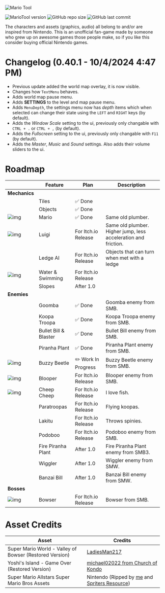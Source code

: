 ![Mario Tool](https://i.imgur.com/uQdEY8F.png)

![MarioTool version](https://img.shields.io/badge/version-0.40.1-blue?style=for-the-badge)
![GitHub repo size](https://img.shields.io/github/repo-size/spigbop/MarioTool?style=for-the-badge)
![GitHub last commit](https://img.shields.io/github/last-commit/spigbop/MarioTool?style=for-the-badge)

The characters and assets (graphics, audio) all belong to and/or are inspired from Nintendo. This is an unofficial fan-game made by someone who grew up on awesome games those people make, so if you like this consider buying official Nintendo games.

# Changelog (0.40.1 - 10/4/2024 4:47 PM)
- Previous update added the world map overlay, it is now visible.
- Changes how `TextMenu` behaves.
- Adds world map pause menu.
- Adds **SETTINGS** to the level and map pause menu.
- Adds `MenuDepth`, the settings menu now has *depth* items which when selected can change their state using the `LEFT` and `RIGHT` keys (by default).
- Adds the *Window Scale* setting to the ui, previously only changable with `CTRL + .` or `CTRL + ,` (by default).
- Adds the *Fullscreen* setting to the ui, previously only changable with `F11` (by default).
- Adds the *Master*, *Music* and *Sound* settings. Also adds their volume sliders to the ui.


# Roadmap

| |Feature|Plan|Description|
|-|-|-|-|
|**Mechanics**| | | |
||Tiles|✅ Done||
||Objects|✅ Done||
|![img](https://i.imgur.com/qjX1MtK.gif)|Mario|✅ Done|Same old plumber.|
|![img](https://i.imgur.com/R5GySVD.gif)|Luigi|For Itch.io Release|Same old plumber. Higher jump, less acceleration and friction.|
||Ledge AI|For Itch.io Release|Objects that can turn when met with a ledge|
|![img](https://i.imgur.com/v2XARhq.gif)|Water & Swimming|For Itch.io Release| |
||Slopes|After 1.0||
|**Enemies**| | | |
||Goomba|✅ Done|Goomba enemy from SMB.|
||Koopa Troopa|✅ Done|Koopa Troopa enemy from SMB.|
||Bullet Bill & Blaster|✅ Done|Bullet Bill enemy from SMB.|
||Piranha Plant|✅ Done|Piranha Plant enemy from SMB.|
|![img](https://i.imgur.com/hd4pyzr.gif)|Buzzy Beetle|✏️ Work In Progress|Buzzy Beetle enemy from SMB.|
|![img](https://i.imgur.com/36Ln0Dz.gif)|Blooper|For Itch.io Release|Blooper enemy from SMB.|
|![img](https://i.imgur.com/iX7FJpr.gif)|Cheep Cheep|For Itch.io Release|I love fish.|
||Paratroopas|For Itch.io Release|Flying koopas.|
||Lakitu|For Itch.io Release|Throws spinies.|
||Podoboo|For Itch.io Release|Podoboo enemy from SMB.|
||Fire Piranha Plant|After 1.0|Fire Piranha Plant enemy from SMB3.|
||Wiggler|After 1.0|Wiggler enemy from SMW.|
||Banzai Bill|After 1.0|Banzai Bill enemy from SMW.|
|**Bosses**| | | |
|![img](https://i.imgur.com/HnjSbn5.gif)|Bowser|For Itch.io Release|Bowser from SMB.|

# Asset Credits

|Asset|Credits|
|-|-|
|Super Mario World - Valley of Bowser (Restored Version)|[LadiesMan217](https://www.youtube.com/@LadiesMan217)|
|Yoshi's Island - Game Over (Restored Version)|[michael02022 from Church of Kondo](https://youtu.be/fd936VoGtNo)|
|Super Mario Allstars Super Mario Bros Assets|Nintendo (Ripped by [me](https://github.com/spigbop) and [Spriters Resource](https://www.spriters-resource.com/snes/smassmb1/))|
